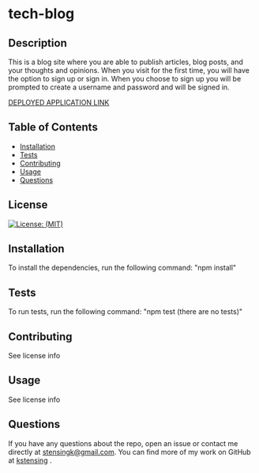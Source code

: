 # tech-blog

## Description
  This is a blog site where you are able to publish articles, blog posts, and your thoughts and opinions.  When you visit for the first time, you will  have the option to sign up or sign in.  When you choose to sign up you will be prompted to create a username and password and will be signed in.  
  
  [DEPLOYED APPLICATION LINK](https://enigmatic-sierra-94103.herokuapp.com/)

  ## Table of Contents

  * [Installation](#installation)
  * [Tests](#tests)
  * [Contributing](#contributing)
  * [Usage](#usage)
  * [Questions](#questions)


  ## License
  [![License: (MIT)](https://img.shields.io/badge/License-MIT-yellow.svg)](https://choosealicense.com/licenses/mit/)

  ## Installation
  To install the dependencies, run the following command: 
      "npm install"

  ## Tests
  To run tests, run the following command: 
      "npm test (there are no tests)"

  ## Contributing
  See license info
  
  ## Usage
  See license info
  


  ## Questions
  If you have any questions about the repo, open an issue or contact me directly at <stensingk@gmail.com>.  You can find more of my work on GitHub at 
  [kstensing](https://gihub.com/kstensing)
  .

